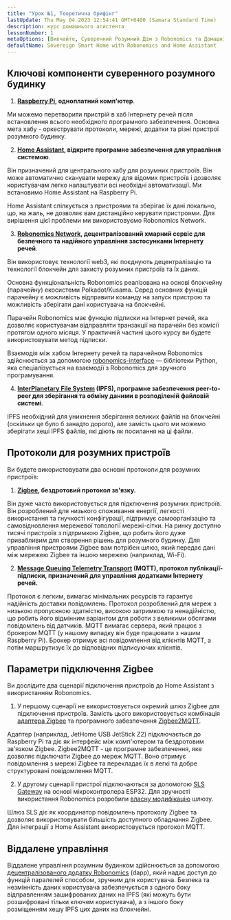 ```yaml
---
title: "Урок №1, Теоретична брифінг"
lastUpdate: Thu May 04 2023 12:54:41 GMT+0400 (Samara Standard Time)
description: курс домашнього асистента
lessonNumber: 1
metaOptions: [Вивчайте, Суверенний Розумний Дім з Robonomics та Домашнім Асистентом]
defaultName: Sovereign Smart Home with Robonomics and Home Assistant
---
```


## Ключові компоненти суверенного розумного будинку 

<List>

1. **[Raspberry Pi](https://www.raspberrypi.org/), одноплатний комп'ютер**.

Ми можемо перетворити пристрій в хаб Інтернету речей після встановлення всього необхідного програмного забезпечення. Основна мета хабу - оркеструвати протоколи, мережі, додатки та різні пристрої розумного будинку.

2. **[Home Assistant](https://www.home-assistant.io/), відкрите програмне забезпечення для управління системою**.

Він призначений для центрального хабу для розумних пристроїв. Він може автоматично сканувати мережу для відомих пристроїв і дозволяє користувачам легко налаштувати всі необхідні автоматизації. Ми встановимо Home Assistant на Raspberry Pi.

Home Assistant спілкується з пристроями та зберігає їх дані локально, що, на жаль, не дозволяє вам дистанційно керувати пристроями. Для вирішення цієї проблеми ми використовуємо Robonomics Network.

3. **[Robonomics Network](https://robonomics.network/), децентралізований хмарний сервіс для безпечного та надійного управління застосунками Інтернету речей**.

Він використовує технології web3, які поєднують децентралізацію та технології блокчейн для захисту розумних пристроїв та їх даних.

Основна функціональність Robonomics реалізована на основі блокчейну (парачейну) екосистеми Polkadot/Kusama. Серед основних функцій парачейну є можливість відправити команду на запуск пристрою та можливість зберігати дані користувача на блокчейні.

Парачейн Robonomics має функцію підписки на Інтернет речей, яка дозволяє користувачам відправляти транзакції на парачейн без комісії протягом одного місяця. У практичній частині цього курсу ви будете використовувати метод підписки.

Взаємодія між хабом Інтернету речей та парачейном Robonomics здійснюється за допомогою [robonomics-interface](https://github.com/Multi-Agent-io/Robonomics-interface) — бібліотеки Python, яка спеціалізується на взаємодії з Robonomics для зручного програмування.

4. **[InterPlanetary File System](https://ipfs.tech/) (IPFS), програмне забезпечення peer-to-peer для зберігання та обміну даними в розподіленій файловій системі**.

IPFS необхідний для уникнення зберігання великих файлів на блокчейні (оскільки це було б занадто дорого), але замість цього ми можемо зберігати хеші IPFS файлів, які діють як посилання на ці файли.

## Протоколи для розумних пристроїв
Ви будете використовувати два основні протоколи для розумних пристроїв:

1. **[Zigbee](https://csa-iot.org/all-solutions/zigbee/), бездротовий протокол зв'язку.**

Він дуже часто використовується для підключення розумних пристроїв. Він розроблений для низького споживання енергії, легкості використання та гнучкості конфігурації, підтримує самоорганізацію та самовідновлення мережевої топології мережі-сітки. На ринку доступно тисячі пристроїв з підтримкою Zigbee, що робить його дуже привабливим для створення рішень для розумного будинку. Для управління пристроями Zigbee вам потрібен шлюз, який передає дані між мережею Zigbee та іншою мережею (наприклад, Wi-Fi).

2. **[Message Queuing Telemetry Transport](https://mqtt.org/) (MQTT), протокол публікації-підписки, призначений для управління додатками Інтернету речей.**

Протокол є легким, вимагає мінімальних ресурсів та гарантує надійність доставки повідомлень. Протокол розроблений для мереж з низькою пропускною здатністю, високою затримкою та ненадійністю, що робить його відмінним варіантом для роботи з великими обсягами повідомлень від датчиків. MQTT вимагає сервера, який працює з брокером MQTT (у нашому випадку він буде працювати з нашим Raspberry Pi). Брокер отримує всі повідомлення від клієнтів MQTT, а потім маршрутизує їх до відповідних підписуючих клієнтів.

## Параметри підключення Zigbee
Ви дослідите два сценарії підключення пристроїв до Home Assistant з використанням Robonomics.

1. У першому сценарії не використовується окремий шлюз Zigbee для підключення пристроїв. Замість цього використовується комбінація [адаптера Zigbee](https://www.zigbee2mqtt.io/guide/adapters/) та програмного забезпечення [Zigbee2MQTT](https://www.zigbee2mqtt.io/guide/adapters/).

<LessonImages figure figureCaption="Architectural scheme of the scenario with Zigbee adapter" src="smart-house-course/lesson-1-1.png" alt="Architectural scheme of the scenario with Zigbee adapter"/>

Адаптер (наприклад, JetHome USB JetStick Z2) підключається до Raspberry Pi та діє як інтерфейс між комп'ютером та бездротовим зв'язком Zigbee. Zigbee2MQTT - це програмне забезпечення, яке дозволяє підключати Zigbee до мереж MQTT. Воно отримує повідомлення з мережі Zigbee та перекладає їх в легкі та добре структуровані повідомлення MQTT.

2. У другому сценарії пристрої підключаються за допомогою [SLS Gateway](https://github.com/slsys/Gateway) на основі мікроконтролера ESP32. Для зручності використання Robonomics розробили [власну модифікацію](https://oshwlab.com/ludovich88/robonomics_sls_gateway_v01) шлюзу.

<LessonImages figure figureCaption="Architectural scheme of the scenario with SLS Gateway" src="smart-house-course/lesson-1-2.png" alt="Architectural scheme of the scenario with SLS Gateway"/>

Шлюз SLS діє як координатор повідомлень протоколу Zigbee та дозволяє використовувати більшість доступного обладнання Zigbee. Для інтеграції з Home Assistant використовується протокол MQTT.

## Віддалене управління

Віддалене управління розумним будинком здійснюється за допомогою [децентралізованого додатку Robonomics](https://dapp.robonomics.network/) (dapp), який надає доступ до функцій паралелей способом, зручним для користувача. Безпека та незмінність даних користувача забезпечується з одного боку відправленням зашифрованих даних на IPFS (які можуть бути розшифровані тільки ключем користувача), а з іншого боку розміщенням хешу IPFS цих даних на блокчейні.

</List>



